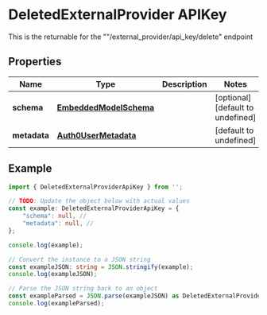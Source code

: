 
# DeletedExternalProvider APIKey

This is the returnable for the \"\"/external_provider/api_key/delete\" endpoint

## Properties

Name | Type | Description | Notes
------------ | ------------- | ------------- | -------------
**schema** | [**EmbeddedModelSchema**](EmbeddedModelSchema) |  | [optional] [default to undefined]
**metadata** | [**Auth0UserMetadata**](Auth0UserMetadata) |  | [default to undefined]

## Example

```typescript
import { DeletedExternalProviderApiKey } from '';

// TODO: Update the object below with actual values
const example: DeletedExternalProviderApiKey = {
    "schema": null, // 
    "metadata": null, // 
};

console.log(example);

// Convert the instance to a JSON string
const exampleJSON: string = JSON.stringify(example);
console.log(exampleJSON);

// Parse the JSON string back to an object
const exampleParsed = JSON.parse(exampleJSON) as DeletedExternalProviderApiKey;
console.log(exampleParsed);
```




